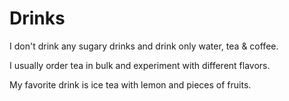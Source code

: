 # Drinks
I don't drink any sugary drinks and drink only water, tea & coffee.

I usually order tea in bulk and experiment with different flavors.

My favorite drink is ice tea with lemon and pieces of fruits.